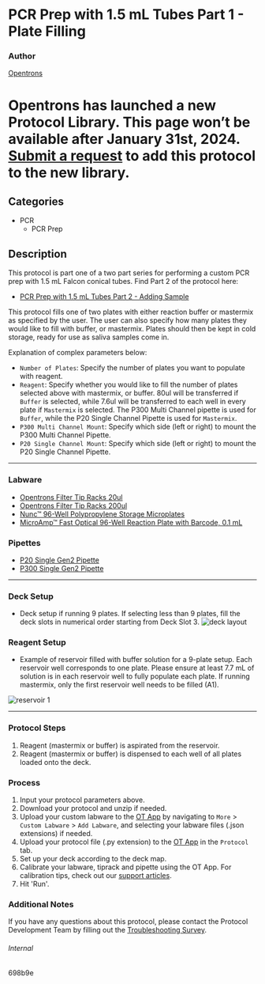 # PCR Prep with 1.5 mL Tubes Part 1 - Plate Filling

### Author
[Opentrons](https://opentrons.com/)


# Opentrons has launched a new Protocol Library. This page won’t be available after January 31st, 2024. [Submit a request](https://docs.google.com/forms/d/e/1FAIpQLSdYYp9QCKow4nn0KlCVsMS3HX0eJ0N9O7-erajKvcpT0lWbSg/viewform) to add this protocol to the new library.

## Categories
* PCR
	* PCR Prep

## Description
This protocol is part one of a two part series for performing a custom PCR prep with 1.5 mL Falcon conical tubes. Find Part 2 of the protocol here:

* [PCR Prep with 1.5 mL Tubes Part 2 - Adding Sample](https://protocols.opentrons.com/protocol/698b9e-part2)

This protocol fills one of two plates with either reaction buffer or mastermix as specified by the user. The user can also specify how many plates they would like to fill with buffer, or mastermix. Plates should then be kept in cold storage, ready for use as saliva samples come in.


Explanation of complex parameters below:
* `Number of Plates`: Specify the number of plates you want to populate with reagent.
* `Reagent`: Specify whether you would like to fill the number of plates selected above with mastermix, or buffer. 80ul will be transferred if `Buffer` is selected, while 7.6ul will be transferred to each well in every plate if `Mastermix` is selected. The P300 Multi Channel pipette is used for `Buffer`, while the P20 Single Channel Pipette is used for `Mastermix`.
* `P300 Multi Channel Mount`: Specify which side (left or right) to mount the P300 Multi Channel Pipette.  
* `P20 Single Channel Mount`: Specify which side (left or right) to mount the P20 Single Channel Pipette.  


---

### Labware
* [Opentrons Filter Tip Racks 20ul](https://shop.opentrons.com/collections/opentrons-tips?_gl=1*5kaie6*_gcl_aw*R0NMLjE2MTk1Mjk1OTMuQ2p3S0NBanc3SjZFQmhCREVpd0E1VVVNMmhrMnp2YjM4UmRhNzB6S2NyWWdmU3pSTUhhdTI5UmxCV01UMFp2MW1WdFZhY1VyWFRnQ3V4b0NBQ3dRQXZEX0J3RQ..*_ga*ODQ1NDAxMzU2LjE2MTIxOTA0Nzc.*_ga_GNSMNLW4RY*MTYyMDA0OTcwOC4yMDguMS4xNjIwMDUwNDc1LjA.&_ga=2.187346848.986719466.1619449162-845401356.1612190477&_gac=1.82396900.1619529593.CjwKCAjw7J6EBhBDEiwA5UUM2hk2zvb38Rda70zKcrYgfSzRMHau29RlBWMT0Zv1mVtVacUrXTgCuxoCACwQAvD_BwE)
* [Opentrons Filter Tip Racks 200ul](https://shop.opentrons.com/collections/opentrons-tips?_gl=1*5kaie6*_gcl_aw*R0NMLjE2MTk1Mjk1OTMuQ2p3S0NBanc3SjZFQmhCREVpd0E1VVVNMmhrMnp2YjM4UmRhNzB6S2NyWWdmU3pSTUhhdTI5UmxCV01UMFp2MW1WdFZhY1VyWFRnQ3V4b0NBQ3dRQXZEX0J3RQ..*_ga*ODQ1NDAxMzU2LjE2MTIxOTA0Nzc.*_ga_GNSMNLW4RY*MTYyMDA0OTcwOC4yMDguMS4xNjIwMDUwNDc1LjA.&_ga=2.187346848.986719466.1619449162-845401356.1612190477&_gac=1.82396900.1619529593.CjwKCAjw7J6EBhBDEiwA5UUM2hk2zvb38Rda70zKcrYgfSzRMHau29RlBWMT0Zv1mVtVacUrXTgCuxoCACwQAvD_BwE)
* [Nunc™ 96-Well Polypropylene Storage Microplates](https://www.thermofisher.com/order/catalog/product/249944?SID=srch-hj-249944#/249944?SID=srch-hj-249944)
* [MicroAmp™ Fast Optical 96-Well Reaction Plate with Barcode, 0.1 mL](https://www.thermofisher.com/order/catalog/product/4346906?SID=srch-srp-4346906#/4346906?SID=srch-srp-4346906)

### Pipettes
* [P20 Single Gen2 Pipette](https://opentrons.com/pipettes/)
* [P300 Single Gen2 Pipette](https://opentrons.com/pipettes/)

---

### Deck Setup
* Deck setup if running 9 plates. If selecting less than 9 plates, fill the deck slots in numerical order starting from Deck Slot 3.
![deck layout](https://opentrons-protocol-library-website.s3.amazonaws.com/custom-README-images/698b9e/Screen+Shot+2021-05-06+at+1.22.06+PM.png)

### Reagent Setup
* Example of reservoir filled with buffer solution for a 9-plate setup. Each reservoir well corresponds to one plate. Please ensure at least 7.7 mL of solution is in each reservoir well to fully populate each plate. If running mastermix, only the first reservoir well needs to be filled (A1).

![reservoir 1](https://opentrons-protocol-library-website.s3.amazonaws.com/custom-README-images/698b9e/Screen+Shot+2021-05-06+at+1.22.36+PM.png)


---

### Protocol Steps
1. Reagent (mastermix or buffer) is aspirated from the reservoir.
2. Reagent (mastermix or buffer) is dispensed to each well of all plates loaded onto the deck.

### Process
1. Input your protocol parameters above.
2. Download your protocol and unzip if needed.
3. Upload your custom labware to the [OT App](https://opentrons.com/ot-app) by navigating to `More` > `Custom Labware` > `Add Labware`, and selecting your labware files (.json extensions) if needed.
4. Upload your protocol file (.py extension) to the [OT App](https://opentrons.com/ot-app) in the `Protocol` tab.
5. Set up your deck according to the deck map.
6. Calibrate your labware, tiprack and pipette using the OT App. For calibration tips, check out our [support articles](https://support.opentrons.com/en/collections/1559720-guide-for-getting-started-with-the-ot-2).
7. Hit 'Run'.

### Additional Notes
If you have any questions about this protocol, please contact the Protocol Development Team by filling out the [Troubleshooting Survey](https://protocol-troubleshooting.paperform.co/).

###### Internal
698b9e
